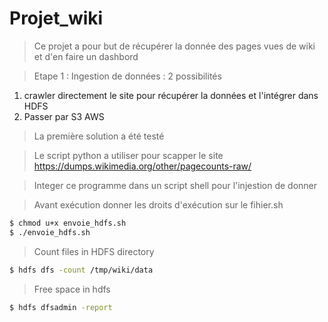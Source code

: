 # Projet_wiki

> Ce projet a pour but de récupérer la donnée des pages vues de wiki et d'en faire un dashbord 

> Etape 1 : Ingestion de données : 2 possibilités 

1. crawler directement le site pour récupérer la données et l'intégrer dans HDFS
2. Passer par S3 AWS

> La première solution a été testé

> Le script python a utiliser pour scapper le site https://dumps.wikimedia.org/other/pagecounts-raw/

> Integer ce programme dans un script shell pour l'injestion de donner

> Avant exécution donner les droits d'exécution sur le fihier.sh

```sh
$ chmod u+x envoie_hdfs.sh 
$ ./envoie_hdfs.sh
```

> Count files in HDFS directory

```sh
$ hdfs dfs -count /tmp/wiki/data
```

> Free space in hdfs 

```sh
$ hdfs dfsadmin -report
```

